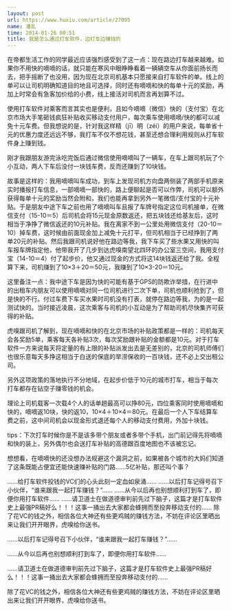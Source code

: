 ```yaml
---
layout: post
url: https://www.huxiu.com/article/27095
name: 潘乱
time: 2014-01-26 00:51
title: 我是怎么通过打车软件，边打车边赚钱的
---
```

在帝都生活工作的同学最近应该强烈感受到了这一点：现在路边打车越来越难。如果你不用快的嘀嘀的话，就只能在寒风中眼睁睁看着一辆辆空车从你面前扬长而去，把手摇断了也没用，因为现在北京司机基本只愿接来自打车软件的单。线上的单可以让司机明确知道目的地且可选择，同时还有嘀嘀和快的每单十元的奖励，再加上时常会有急客加价给的小费，线上接活对司机而言再划算不过。

使用打车软件对乘客而言其实也是便利，且如今嘀嘀（微信）快的（支付宝）在北京市场大手笔砸钱疯狂补贴收买移动支付用户，每次乘车使用嘀嘀/快的都可以减免十元车费。但我想说的是，针对我这样精（jī）明（zéi）的用户来说，每单省十元的优惠力度还远远不够，我打车不仅不想花钱，甚至还想合理利用规则从打车软件身上赚到钱。

刚才我跟朋友游完泳吃完饭后通过微信使用嘀嘀叫了一辆车，在车上跟司机玩了个小互动，两人下车后没付一块钱车费，反而还赚到了10块钱。

故事是这样的：我用嘀嘀叫车成功，到车上发现司机方向盘两侧装了两部手机原来实时播报打车信息，一部嘀嘀一部快的，路上便聊起是否可以作弊，司机可以额外获得每单十元的奖励当然会附和，我们也能再拿到另外一笔微信/支付宝的十元补贴。于是朋友中途下车之前也用了嘀嘀叫车且报了车牌号指定这位司机接单，在微信支付（15-10＝5）后司机会将15元现金原数返还，把五块钱还给基友后，这时相当于净挣了微信返还的10元补贴。我在离家不到一公里处用微信支付（20-10＝10）掉车费，这时候由前面现金加上减免十元打平，但司机相当于已经挣到了两单20元的补贴。然后我跟司机说好他在路边等我，我下车买了些水果又用快的叫车报车牌指定他，他带我开了几步到达虎嗅南望北四环的办公室三空间，我用支付宝（14-10＝4）付了起步价，他又通过现金的方式将这14块钱返还给了我。全程算下来，司机赚到了10×3＋20＝50元，我赚到了10×3-20＝10元。

这里备注一点：我中途下车是因为快的可能有基于GPS的防欺诈举措，在行进中的出租车内朋友可以使用嘀嘀对同一位司机进行二次下单，司机也顺利抢到了，但是快的不行。付过车费下车买水果时司机没有打表，就停在路边等我，为的是一起测试快的。当时接近凌晨，这次乘客与司机的小互动是为了帮助司机尽快集齐可获得的补贴。

虎嗅跟司机了解到，现在嘀嘀和快的在北京市场的补贴政策都是一样的：司机每天会各奖励5单，乘客每天各补贴3次，每次奖励跟补贴的金额都是10元。对于打车软件一方来说每天将定量的有上限的补贴派发出去是无差别的，北京的司机师傅们也很乐意每天多挣这相当于白送的保底的旱涝保收的一百块钱，还不必上交出租公司。

另外这项政策的落地执行不分地域，在起步价低于10元的城市打车，相当于每次打车都存在钻空子赚零钱的机会。

理论上司机载客一次载4个人的话单趟最高可以挣80元，四位乘客同时使用嘀嘀和快的，嘀嘀返10块，快的返10，10×4＋10×4＝80元。在最后一个人下车结算车费之前，这中间司机会以现金形式退还每个人的移动支付费用，外加十块钱。

tips：下次打车时候你是不是该多带个朋友或者多带个手机，出门前记得先将嘀嘀和快的装上，另外偶尔也会送打车补贴的高德跟百度地图也不该被忘记。

想想看，在嘀嘀快的还没想办法规避这个漏洞之前，如果被各个城市的大妈们知道了这条既能占便宜还能快速赚补贴的门路……5亿补贴，那还叫个事？

……给打车软件投钱的VC们的心头此刻一定血如泉涌…… ……以后打车记得号召下小伙伴，“谁来跟我一起打车赚钱？”…… ……从今以后再也别想顺利打到车了，即便你用打车软件…… ……请卫道士在做道德审判前先过下脑子，这篇才是打车软件史上最强PR稿好么！！！这事一捅出去大家都会蜂拥而至投奔移动支付的…… 除了花VC的钱之外，相信各位大神还有些更鸡贼的赚钱方法，不妨在评论区里晒出来让我们开开眼界，虎嗅给你送书。

……以后打车记得号召下小伙伴，“谁来跟我一起打车赚钱？”……

……从今以后再也别想顺利打到车了，即便你用打车软件……

……请卫道士在做道德审判前先过下脑子，这篇才是打车软件史上最强PR稿好么！！！这事一捅出去大家都会蜂拥而至投奔移动支付的……

除了花VC的钱之外，相信各位大神还有些更鸡贼的赚钱方法，不妨在评论区里晒出来让我们开开眼界，虎嗅给你送书。

